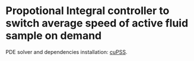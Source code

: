 # Propotional Integral controller to switch average speed of active fluid sample on demand

PDE solver and dependencies installation: [cuPSS](https://github.com/fcaballerop/cuPSS). <br>
